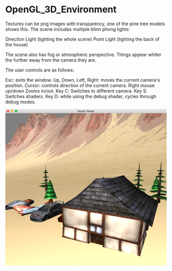 # OpenGL_3D_Environment


Textures can be png images with transparency, one of the pine tree models shows this.
The scene includes multiple blinn phong lights:

Direction Light (lighting the whole scene)
Point Light (lighting the back of the house)

The scene also has fog or atmospheric perspective. Things appear whiter the further away from
the camera they are.

The user controls are as follows:

Esc: exits the window.
Up, Down, Left, Right: moves the current camera's position.
Cursor: controls direction of the current camera.
Right mouse up/down Zooms in/out.
Key C: Switches to different camera.
Key S: Switches shaders.
Key D: while using the debug shader, cycles through debug modes.

![screenshot](https://raw.githubusercontent.com/trekhopton/OpenGL_3D_Environment/master/screen.png)